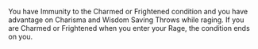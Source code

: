 You have Immunity to the Charmed or Frightened condition and you have advantage on Charisma and Wisdom Saving Throws while raging. If you are Charmed or Frightened when you enter your Rage, the condition ends on you.